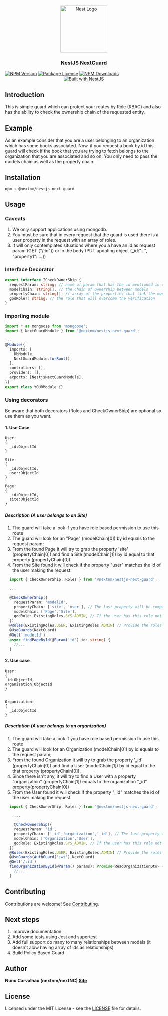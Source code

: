 <h1 align="center"></h1>

<div align="center">
  <a href="http://nestjs.com/" target="_blank">
    <img src="https://nestjs.com/img/logo_text.svg" width="150" alt="Nest Logo" />
  </a>
</div>

<h3 align="center">NestJS NextGuard</h3>
<a href="https://www.npmjs.com/package/@nextnm/nestjs-next-guard"><img src="https://img.shields.io/npm/v/@nextnm/nestjs-next-guard.svg" alt="NPM Version" /></a>
<a href="https://www.npmjs.com/@nextnm/nestjs-next-guard"><img src="https://img.shields.io/npm/l/@nextnm/nestjs-next-guard.svg" alt="Package License" /></a>
<a href="https://www.npmjs.com/@nextnm/nestjs-next-guard"><img src="https://img.shields.io/npm/dm/@nextnm/nestjs-next-guard.svg" alt="NPM Downloads" /></a>

<div align="center">
  <a href="https://nestjs.com" target="_blank">
    <img src="https://img.shields.io/badge/built%20with-NestJs-red.svg" alt="Built with NestJS">
  </a>
</div>

## Introduction

This is simple guard which can protect your routes by Role (RBAC) and also has the ability to check the ownership chain of the requested entity.

## Example

As an example consider that you are a user belonging to an organization which has some books associated. Now, if you request a book by id this guard will check if the book that you are trying to fetch belongs to the organization that you are associated and so on. You only need to pass the models chain as well as the property chain.

## Installation

<!-- 1. npm i @nextnm/nestjs-next-guard -->

```bash
npm i @nextnm/nestjs-next-guard
```

## Usage

### Caveats
1. We only support applications using mongodb.
2. You must be sure that in every request that the guard is used there is a user property in the request with an array of roles.
3. It will only contemplates situations where you a have an id as request param (GET ("/:id")) or in the body (PUT updating object {\_id:"...", "property1":....})

### Interface Decorator

```typescript
export interface ICheckOwnerShip {
  requestParam: string; // name of param that has the id mentioned in caveat 3
  modelChain: string[]; // the chain of ownership between models
  propertyChain: string[]; // array of the properties that link the models
  godRole?: string; // the role that will overcome the verification
}
```

### Importing module

```typescript
import * as mongoose from 'mongoose';
import { NextGuardModule } from '@nextnm/nestjs-next-guard';

...
@Module({
  imports: [
    DbModule,
    NextGuardModule.forRoot(),
  ],
  controllers: [],
  providers: [],
  exports: [NestjsNextGuardModule],
})
export class YOURModule {}
```

### Using decorators

Be aware that both decorators (Roles and CheckOwnerShip) are optional so use them as you want.

#### 1. Use Case

```
User:
{
  _id:ObjectId
}

Site:
{
  _id:ObjectId,
  user:ObjectId
}

Page:
{
  _id:ObjectId,
  site:ObjectId
}
```
##### Description (A user belongs to an Site)
1. The guard will take a look if you have role based permission to use this route
2. The guard will look for an "Page" (modelChain[0]) by id equals to the request param;
3. From the found Page it will try to grab the property 'site' (propertyChain[0]) and find a Site (modelChain[1]) by id equal to that property (propertyChain[0]).
4. From the Site found it will check if the property "user" matches the id of the user making the request.
```typescript
  import { CheckOwnerShip, Roles } from '@nextnm/nestjs-next-guard';

  ...

  @CheckOwnerShip({
    requestParam: 'modelId',
    propertyChain: ['site', 'user'], // The last property will be compared with the Id of the user making the request
    modelChain: ['Page','Site'],
    godRole: ExistingRoles.SYS_ADMIN, // If the user has this role not check will be done by the guard
  })
  @Roles(ExistingRoles.USER, ExistingRoles.ADMIN) // Provide the roles that you allow to execute this method,example: 'USER', 'ADMIN'
  @UseGuards(NextGuard)
  @Get(':modelId')
  async findPageById(@Param('id') id: string) {
    //...
  }
```

#### 2. Use case

```
User:
{
_id:ObjectId,
organization:ObjectId
}


Organization:
{
  _id:ObjectId
}
```

##### Description (A user belongs to an organization)
1. The guard will take a look if you have role based permission to use this route
2. The guard will look for an Organization (modelChain[0]) by id equals to the request param;
3. From the found Organization it will try to grab the property '_id' (propertyChain[0]) and find a User (modelChain[1]) by id equal to the that property (propertyChain[0]).
4. Since there isn't any, it will try to find a User with a property "organization" (propertyChain[1]) equals to the organization "_id" property(propertyChain[0])
5. From the User found it will check if the property "_id" matches the id of the user making the request.
```typescript
  import { CheckOwnerShip, Roles } from '@nextnm/nestjs-next-guard';

    ...

    @CheckOwnerShip({
    requestParam: 'id',
    propertyChain: ['_id','organization','_id'], // The last property will be compared with the Id of the user making the request
    modelChain: ['Organization','User'],
    godRole: ExistingRoles.SYS_ADMIN, // If the user has this role not check will be done by the guard
  })
  @Roles(ExistingRoles.USER, ExistingRoles.ADMIN) // Provide the roles that you allow to execute this method,example: 'USER', 'ADMIN'
  @UseGuards(AuthGuard('jwt'),NextGuard)
  @Get('/:id')
  findOrganizationById(@Param() params): Promise<ReadOrganizationDto> {
    //...
  }
```

<!-- ## Change Log

See [Changelog](CHANGELOG.md) for more information. -->

<!-- ## Change Log

See [Changelog](CHANGELOG.md) for more information. -->

## Contributing

Contributions are welcome! See [Contributing](CONTRIBUTING.md).

## Next steps

1. Improve documentation
2. Add some tests using Jest and supertest
3. Add full support do many to many relationships between models (it doesn't alow having array of ids as relationships)
4. Build Policy Based Guard

<!-- See [Contributing](CONTRIBUTING.md). -->

## Author

**Nuno Carvalhão (nextnm/nextNC) [Site](https://nunocarvalhao.com)**

## License

Licensed under the MIT License - see the [LICENSE](LICENSE) file for details.

